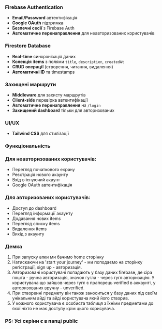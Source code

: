 ### Firebase Authentication

- **Email/Password** автентифікація
- **Google OAuth** підтримка
- **Безпечні сесії** з Firebase Auth
- **Автоматичне перенаправлення** для неавторизованих користувачів

### Firestore Database

- **Real-time** синхронізація даних
- **Колекція items** з полями `title`, `description`, `createdAt`
- **CRUD операції** (створення, читання, видалення)
- **Автоматичні ID** та timestamps

### Захищені маршрути

- **Middleware** для захисту маршрутів
- **Client-side** перевірка автентифікації
- **Автоматичне перенаправлення** на `/login`
- **Захищений dashboard** тільки для авторизованих

### UI/UX

- **Tailwind CSS** для стилізації

### Функціональність

### Для неавторизованих користувачів:

- Перегляд початкового екрану
- Реєстрація нового акаунту
- Вхід в існуючий акаунт
- Google OAuth автентифікація

### Для авторизованих користувачів:

- Доступ до dashboard
- Перегляд інформації акаунту
- Додавання нових items
- Перегляд списку items
- Видалення items
- Вихід з акаунту

### Демка

1. При запуску апки ми бачимо home сторінку
2. Натискаючи на 'start your journey' - ми поподаємо на сторінку регістрації, sign up - авторизація.
3. Авторизовані користувачі попадають у базу даних firebase, де сіра пошта - ручна авторизація, значок гугла - через гугл авторизацію. У користувача що зайшов через гугл є прапорець verified в аккаунті, у авторизованих вручну - unverified.
4. При створенні предмету він також заноситься у базу даних під своїм унікальним айді та айді користувача який його створив.
5. У кожного користувача є особиста таблиця з їхніми предметами до якої ніхто не має доступу крім цього корисувача.


### PS: Усі скріни є в папці public
